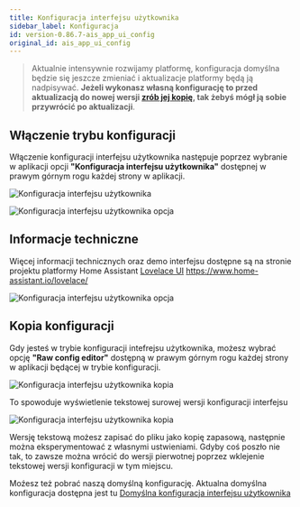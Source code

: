 ```yaml
---
title: Konfiguracja interfejsu użytkownika
sidebar_label: Konfiguracja
id: version-0.86.7-ais_app_ui_config
original_id: ais_app_ui_config
---
```



> Aktualnie intensywnie rozwijamy platformę, konfiguracja domyślna będzie się jeszcze zmieniać i aktualizacje platformy będą ją nadpisywać. **Jeżeli wykonasz własną konfigurację to przed aktualizacją do nowej wersji [zrób jej kopię](#kopia-konfiguracji), tak żebyś mógł ją sobie przywrócić po aktualizacji**. 

## Włączenie trybu konfiguracji
Włączenie konfiguracji interfejsu użytkownika następuje poprzez wybranie w aplikacji opcji **"Konfiguracja interfejsu użytkownika"** dostępnej w prawym górnym rogu każdej strony w aplikacji.

![Konfiguracja interfejsu użytkownika](/AIS-docs/img/en/frontend/lovelace-ui-conf1.png)


![Konfiguracja interfejsu użytkownika opcja](/AIS-docs/img/en/frontend/frontend-card-edit-1.png)


## Informacje techniczne
Więcej informacji technicznych oraz demo interfejsu dostępne są na stronie projektu platformy Home Assistant [Lovelace UI](https://www.home-assistant.io/lovelace/) https://www.home-assistant.io/lovelace/


![Konfiguracja interfejsu użytkownika opcja](/AIS-docs/img/en/frontend/frontend-cards-ui-config-on.png)

## Kopia konfiguracji

Gdy jesteś w trybie konfiguracji intefrejsu użytkownika, możesz wybrać opcję **"Raw config editor"** dostępną w prawym górnym rogu każdej strony w aplikacji będącej w trybie konfiguracji.

![Konfiguracja interfejsu użytkownika kopia](/AIS-docs/img/en/frontend/lovelace-ui-conf-raw.png)


To spowoduje wyświetlenie tekstowej surowej wersji konfiguracji interfejsu

![Konfiguracja interfejsu użytkownika kopia](/AIS-docs/img/en/frontend/lovelace-ui-conf-raw-save.png)

Wersję tekstową możesz zapisać do pliku jako kopię zapasową, następnie można eksperymentować z własnymi ustwieniami. Gdyby coś poszło nie tak, to zawsze można wrócić do wersji pierwotnej poprzez wklejenie tekstowej wersji konfiguracji w tym miejscu.

Moźesz też pobrać naszą domyślną konfigurację.
Aktualna domyślna konfiguracja dostępna jest tu [Domyślna konfiguracja interfejsu użytkownika](https://raw.githubusercontent.com/sviete/AIS-utils/master/patches/scripts/lovelace) 
